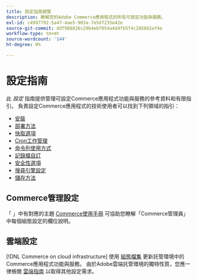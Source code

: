 ```yaml
---
title: 設定指南總覽
description: 瞭解您的Adobe Commerce應用程式的所有可設定功能與服務。
exl-id: c4997792-5a47-4ae5-903a-7e5d7235e42e
source-git-commit: ddf988826c29b4ebf054a4d4fb5f4c285662ef4e
workflow-type: tm+mt
source-wordcount: '144'
ht-degree: 0%

---
```


# 設定指南

此 _設定_ 指南提供管理可設定Commerce應用程式功能與服務的參考資料和有限指引。 負責設定Commerce應用程式的技術使用者可以找到下列領域的指引：

- [安裝](../configuration/bootstrap/initialization.md)
- [部署方法](../configuration/deployment/overview.md)
- [快取選項](../configuration/cache/caching-overview.md)
- [Cron工作管理](../configuration/cron/custom-cron.md)
- [命令列使用方式](../configuration/cli/config-cli.md)
- [記錄檔自訂](../configuration/logs/custom-logging.md)
- [安全性選項](../configuration/security/overview.md)
- [搜尋引擎設定](../configuration/search/configure-search-engine.md)
- [儲存方法](../configuration/storage/memcached.md)

## Commerce管理設定

「 」中有對應的主題 [Commerce使用手冊](https://docs.magento.com/user-guide/stores/configuration.html) 可協助您瞭解「Commerce管理員」中每個組態設定的欄位說明。

## 雲端設定

[!DNL Commerce on cloud infrastructure] 使用 [組態檔集](https://experienceleague.adobe.com/docs/commerce-cloud-service/user-guide/configure/overview.html) 更新託管環境中的Commerce應用程式功能與服務。 由於Adobe雲端託管環境的獨特性質，您應一律檢閱 [雲端指南](https://experienceleague.adobe.com/docs/commerce-cloud-service/user-guide/overview.html) 以取得其他設定需求。
